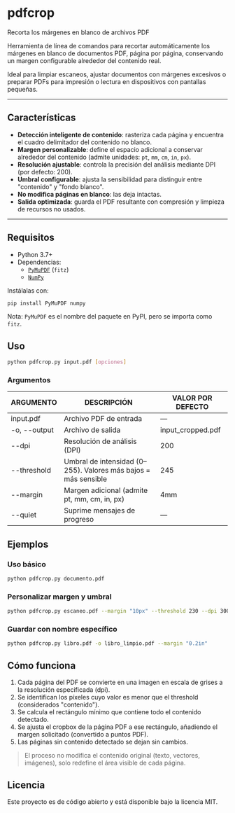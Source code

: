 # pdfcrop
Recorta los márgenes en blanco de archivos PDF

Herramienta de línea de comandos para recortar automáticamente los márgenes en blanco de documentos PDF, página por página, conservando un margen configurable alrededor del contenido real.

Ideal para limpiar escaneos, ajustar documentos con márgenes excesivos o preparar PDFs para impresión o lectura en dispositivos con pantallas pequeñas.

---

## Características

- **Detección inteligente de contenido**: rasteriza cada página y encuentra el cuadro delimitador del contenido no blanco.
- **Margen personalizable**: define el espacio adicional a conservar alrededor del contenido (admite unidades: `pt`, `mm`, `cm`, `in`, `px`).
- **Resolución ajustable**: controla la precisión del análisis mediante DPI (por defecto: 200).
- **Umbral configurable**: ajusta la sensibilidad para distinguir entre "contenido" y "fondo blanco".
- **No modifica páginas en blanco**: las deja intactas.
- **Salida optimizada**: guarda el PDF resultante con compresión y limpieza de recursos no usados.

---

## Requisitos

- Python 3.7+
- Dependencias:
  - [`PyMuPDF`](https://pymupdf.readthedocs.io/) (`fitz`)
  - [`NumPy`](https://numpy.org/)

Instálalas con:

```bash
pip install PyMuPDF numpy
```

 Nota: `PyMuPDF` es el nombre del paquete en PyPI, pero se importa como `fitz`.

## Uso

```bash
python pdfcrop.py input.pdf [opciones]
```

### Argumentos
| ARGUMENTO | DESCRIPCIÓN | VALOR POR DEFECTO |
| --- | --- | --- |
| input.pdf | Archivo PDF de entrada | — |
| -o, --output | Archivo de salida | input_cropped.pdf |
| --dpi | Resolución de análisis (DPI) | 200 |
| --threshold | Umbral de intensidad (0–255). Valores más bajos = más sensible | 245 |
| --margin | Margen adicional (admite pt, mm, cm, in, px) | 4mm |
| --quiet | Suprime mensajes de progreso | — |

## Ejemplos

### Uso básico
```bash
python pdfcrop.py documento.pdf
```

### Personalizar margen y umbral
```bash
python pdfcrop.py escaneo.pdf --margin "10px" --threshold 230 --dpi 300
```

### Guardar con nombre específico
```bash
python pdfcrop.py libro.pdf -o libro_limpio.pdf --margin "0.2in"
```

## Cómo funciona
1. Cada página del PDF se convierte en una imagen en escala de grises a la resolución especificada (dpi).
2. Se identifican los píxeles cuyo valor es menor que el threshold (considerados "contenido").
3. Se calcula el rectángulo mínimo que contiene todo el contenido detectado.
4. Se ajusta el cropbox de la página PDF a ese rectángulo, añadiendo el margen solicitado (convertido a puntos PDF).
5. Las páginas sin contenido detectado se dejan sin cambios.

> El proceso no modifica el contenido original (texto, vectores, imágenes), solo redefine el área visible de cada página.

## Licencia
Este proyecto es de código abierto y está disponible bajo la licencia MIT.

